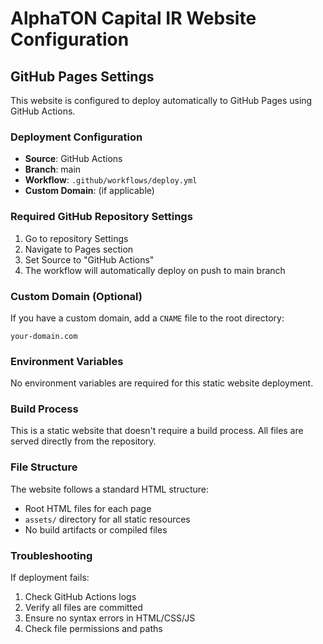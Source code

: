 # AlphaTON Capital IR Website Configuration

## GitHub Pages Settings

This website is configured to deploy automatically to GitHub Pages using GitHub Actions.

### Deployment Configuration

- **Source**: GitHub Actions
- **Branch**: main
- **Workflow**: `.github/workflows/deploy.yml`
- **Custom Domain**: (if applicable)

### Required GitHub Repository Settings

1. Go to repository Settings
2. Navigate to Pages section
3. Set Source to "GitHub Actions"
4. The workflow will automatically deploy on push to main branch

### Custom Domain (Optional)

If you have a custom domain, add a `CNAME` file to the root directory:

```
your-domain.com
```

### Environment Variables

No environment variables are required for this static website deployment.

### Build Process

This is a static website that doesn't require a build process. All files are served directly from the repository.

### File Structure

The website follows a standard HTML structure:
- Root HTML files for each page
- `assets/` directory for all static resources
- No build artifacts or compiled files

### Troubleshooting

If deployment fails:
1. Check GitHub Actions logs
2. Verify all files are committed
3. Ensure no syntax errors in HTML/CSS/JS
4. Check file permissions and paths
